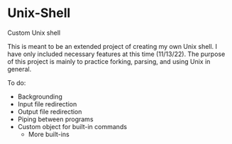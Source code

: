 # Unix-Shell
Custom Unix shell

This is meant to be an extended project of creating my own Unix shell. I have only included necessary features at this time (11/13/22). The purpose of
this project is mainly to practice forking, parsing, and using Unix in general. 

To do:
- Backgrounding
- Input file redirection
- Output file redirection
- Piping between programs 
- Custom object for built-in commands
  - More built-ins
